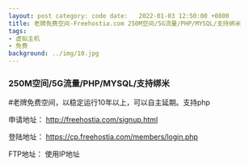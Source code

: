```yaml
---
layout: post category: code date:   2022-01-03 12:50:00 +0800
title: 老牌免费空间-Freehostia.com 250M空间/5G流量/PHP/MYSQL/支持绑米
tags:
- 虚拟主机
- 免费
background: ../img/10.jpg
---
```


### 250M空间/5G流量/PHP/MYSQL/支持绑米

#老牌免费空间，以稳定运行10年以上，可以自主延期。支持php

申请地址：
http://freehostia.com/signup.html

登陆地址：
https://cp.freehostia.com/members/login.php

FTP地址：
使用IP地址
